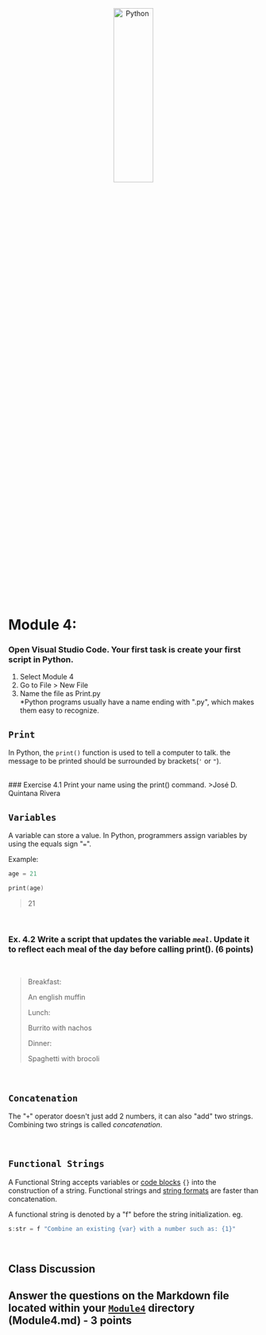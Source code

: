 <div style="text-align:center">
        <img    src="https://www.techrepublic.com/a/hub/i/r/2019/09/13/1691e9ad-4a07-4cb0-8799-ba22c6dd2e15/resize/1200x/53d0d8dd9212718ef9636ecb460dcee2/istock-1156903535.jpg"
                title="Python" 
                width="40%" 
                height="30%" />
</div>
<br>

# Module 4: 

### Open Visual Studio Code. Your first task is create your first script in Python.

1. Select Module 4
2. Go to File > New File
3. Name the file as Print.py  
*Python programs usually have a name ending with ".py", which makes them easy to recognize. 

## `Print`
In Python, the `print()` function is used to tell a computer to talk. the message to be printed should be surrounded by brackets(`'` or `"`).

<br>
### Exercise 4.1 
Print your name using the print() command.
>José D. Quintana Rivera
<!-- Upload a screenshot -->

<br>

## `Variables`

A variable can store a value.  In Python, programmers assign variables by using the equals sign "`=`". 

Example: 
```c
age = 21

print(age)
```
>21

<br>

### Ex. 4.2 Write a script that updates the variable *`meal`*. Update it to reflect each meal of the day before calling print(). (6 points)

<br>

>Breakfast: 
>
>An english muffin
>
>Lunch:
>
>Burrito with nachos
>
>Dinner:
>
>Spaghetti with brocoli

<!-- Sample Code. Create a file named FeedingCycle.py -->
<!-- 
meal:string =
print
meal
print

print

 -->



<br>



## `Concatenation`
The "`+`" operator doesn't just add 2 numbers, it can also "add" two strings.  Combining two strings is called *concatenation*.

<br>


## `Functional Strings`
A Functional String accepts variables or <u>code blocks</u> `{}` into the construction of a string. Functional strings and <u>string formats</u> are faster than concatenation. 

A functional string is denoted by a "f" before the string initialization. eg.
```c
s:str = f "Combine an existing {var} with a number such as: {1}"
```
<br>

## Class Discussion
## Answer the questions on the Markdown file located within your <u>`Module4`</u> directory (Module4.md) - 3 points

<!-- This is a comment. It is not processed by the code -->
<!-- Welcome! These are your questions. -->
<!-- Answer using full sentences to receive all points. -->
<!-- 

Evaluate the following code. Is the code written correctly? 
  print('This message has a syntax error!")
  print(Churrigueresco)
 - Answer:

If you found a SyntaxError or NameError in the code, what would be the correct code?

 - Answer:


Lackluster responses may result in point deductions.
-->

